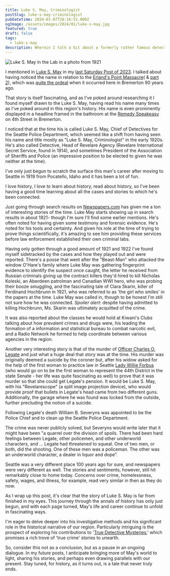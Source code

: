 ```yaml
---
title: Luke S. May, Criminologist
postSlug: luke-s-may-criminologist
pubDatetime: 2024-01-07T20:16:52.000Z
ogImage: /assets/images/2024/01/luke-s-may.jpg
featured: true
draft: false
tags:
  - luke-s-may
description: Wherein I talk a bit about a formerly rather famous detective in the PNW - Luke S. May.
---
```


![Luke S. May in the Lab in a photo from 1921](assets/images/2024/01/luke-s-may.jpg)

I mentioned in [Luke S. May](https://www.encyclopedia.com/science/encyclopedias-almanacs-transcripts-and-maps/may-luke-sylvester) in my [last Saturday Post of 2023](/posts/2023-week-52). I talked about having noticed the name in relation to the [Erland's Point Massacre](https://www.bremelore.wtf/extras/erlands-point-massacre)( & [part 2](https://www.bremelore.wtf/extras/erlands-point-massacre-pt-2)), which was [quite the ordeal](https://www.historylink.org/File/5558) when it occurred here in Bremerton 90 years ago.

That story is itself fascinating, and as I've poked around researching it I found myself drawn to the Luke S. May, having read his name many times as I've poked around in this region's history. His name is even prominently displayed in a headline framed in the bathroom at the [Remedy Speakeasy](https://www.remedyspeakeasy.com/) on 4th Street in Bremerton.

I noticed that at the time his is called Luke S. May, Chief of Detectives for the Seattle Police Department, which seemed like a shift from having seen his name and title mostly as "Luke S. May, Criminologist" in the early 1920s. He's also called Detective, Head of Revelare Agency (Revelare International Secret Service, found in 1914), and sometimes President of the Association of Sheriffs and Police (an impressive position to be elected to given he was neither at the time).

I've only just begun to scratch the surface this man's career after moving to Seattle in 1919 from Pocatello, Idaho and it has been a lot of fun.

I love history, I love to learn about history, read about history, so I've been having a good time learning about all the cases and stories to which he's been connected.

Just going through search results on [Newspapers.com](https://www.newspapers.com/) has given me a ton of interesting stories of the time. Luke May starts showing up in search results in about 1921- though I'm sure I'll find some earlier mentions. He's often noted for having given some testimony and forensic evidence. He's noted for his tools and certainty. And given his role at the time of trying to prove things scientifically, it's amazing to see him providing these services before law enforcement established their own criminal labs.

Having only gotten through a good amount of 1921 and 1922 I've found myself sidetracked by the cases and how they played out and were reported. There's a posse that went after the "Beast-Man" who attacked the window O'Hare's family where Luke May was gathering fingerprint evidence to identify the suspect once caught, the letter he received from Russian criminals giving up the contract killers they'd hired to kill Nicholas Koleski, an Aberdeen patrolman and Canadian WWI hero, who was probing their booze smuggling, and the fascinating tale of Clara Skarin, killer of Ferdinand Hochbrunn in 1921, who was referred to as 'the girl who smiles' in the papers at the time. Luke May was called in, though to be honest I'm still not sure how he was connected. _Spoiler alert_: despite having admitted to killing Hochbrunn, Ms. Skarin was ultimately acquitted of the crime.

It was also reported about the classes he would hold at Kiwani's Clubs talking about how prevalent crimes and drugs were, his leading the formation of a information and statistical bureau to combat narcotic evil, and a Radio Network he formed to help coordinate between various agencies in the region.

Another very interesting story is that of the murder of [Officer Charles O. Legate](https://www.historylink.org/File/3787) and just what a huge deal that story was at the time. His murder was originally deemed a suicide by the coroner but, after his widow asked for the help of the first woman to practice law in Seattle [Lady Willie Forbus](https://www.historylink.org/File/10969) (who would go on to be the first woman to represent the 44th District in the state Senate - her life was quite fascinating as well) to prove that it was murder so that she could get Legate's pension. It would be Luke S. May, with his "Revelarescope" (a split image projection device), who would provide proof that bullets in Legate's head came from two different guns. Additionally, the garage where he was found was locked from the outside, further precluding the notion of a suicide.

Following Legate's death William B. Severyns was appointed to be the Police Chief and to clean up the Seattle Police Department.

The crime was never publicly solved, but Severyns would write later that it might have been "a quarrel over the division of spoils. There had been hard feelings between Legate, other policemen, and other underworld characters, and ... Legate had threatened to squeal. One of two men, or both, did the shooting. One of these men was a policeman. The other was an underworld character, a dealer in liquor and dope".

Seattle was a very different place 100 years ago for sure, and newspapers were very different as well. The stories and sentiments, however, still hit remarkably close to home today. Concerns over crime, homelessness, safety, wages, and illness, for example, read very similar in then as they do now.

As I wrap up this post, it's clear that the story of Luke S. May is far from finished in my eyes. This journey through the annals of history has only just begun, and with each page turned, May's life and career continue to unfold in fascinating ways.

I'm eager to delve deeper into his investigative methods and his significant role in the historical narrative of our region. Particularly intriguing is the prospect of exploring his contributions to '[True Detective Mysteries](<https://en.wikipedia.org/wiki/True_Detective_(magazine)>),' which promises a rich trove of 'true crime' stories to unearth.

So, consider this not as a conclusion, but as a pause in an ongoing dialogue. In my future posts, I anticipate bringing more of May's world to light, sharing his stories, and perhaps even drawing parallels with our present. Stay tuned, for history, as it turns out, is a tale that never truly ends.
